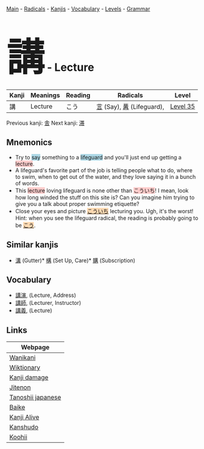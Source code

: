<style> bigfont {font-size: 100px}</style>
[Main](../README.md) -
[Radicals](../radicals.md) -
[Kanjis](../kanjis.md) -
[Vocabulary](../vocabulary.md) -
[Levels](../levels.md) -
[Grammar](../grammar.md)
# <bigfont> 講</bigfont> - Lecture 

| Kanji | Meanings | Reading | Radicals | Level |
| --- | --- | --- | --- | --- |
| 講 | Lecture | こう | [言](../radicals/言.md) (Say), [冓](../radicals/冓.md) (Lifeguard),  | [Level 35](../levels/wk_level35.md) |

Previous kanji: [舎](舎.md) Next kanji: [滞](滞.md) 

## Mnemonics
 * Try to <span style="background-color:#ADD8E6"> say</span> something to a <span style="background-color:#ADD8E6"> lifeguard</span> and you'll just end up getting a <span style="background-color:#ffcccb"> lecture</span>. 
* A lifeguard's favorite part of the job is telling people what to do, where to swim, when to get out of the water, and they love saying it in a bunch of words.
* This <span style="background-color:#ffcccb"> lecture</span> loving lifeguard is none other than <span style="background-color:#ffcccb"> こういち</span>! I mean, look how long winded the stuff on this site is? Can you imagine him trying to give you a talk about proper swimming etiquette?
* Close your eyes and picture <span style="background-color:#fed8b1"> [こういち]([こう](https://jisho.org/search/こう)いち)</span> lecturing you. Ugh, it's the worst!<br />Hint: when you see the lifeguard radical, the reading is probably going to be <span style="background-color:#fed8b1"> [こう](https://jisho.org/search/こう)</span>.


## Similar kanjis
 * [溝](溝.md) (Gutter)* [構](構.md) (Set Up, Care)* [購](購.md) (Subscription)


## Vocabulary
 * [講演](../vocabulary/講.md), (Lecture, Address)
* [講師](../vocabulary/講.md), (Lecturer, Instructor)
* [講義](../vocabulary/講.md), (Lecture)



## Links 

| Webpage |
| --- |
| [Wanikani          ](https://www.wanikani.com/kanji/講) |
| [Wiktionary        ](https://en.wiktionary.org/wiki/講) |
| [Kanji damage      ](http://www.kanjidamage.com/kanji/search?utf8=✓&q=講) |
| [Jitenon           ](https://jitenon.com/kanji/講) |
| [Tanoshii japanese ](https://www.tanoshiijapanese.com/dictionary/kanji.cfm?k=講) |
| [Baike             ](https://baike.baidu.com/item/講) |
| [Kanji Alive       ](https://app.kanjialive.com/講) |
| [Kanshudo          ](https://www.kanshudo.com/searchmn?q=講) |
| [Koohii            ](https://kanji.koohii.com/study/kanji/講) |
